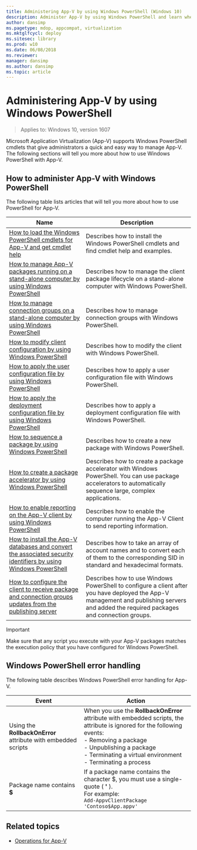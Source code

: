 ```yaml
---
title: Administering App-V by using Windows PowerShell (Windows 10)
description: Administer App-V by using Windows PowerShell and learn where to find more information about PowerShell for App-V.
author: dansimp
ms.pagetype: mdop, appcompat, virtualization
ms.mktglfcycl: deploy
ms.sitesec: library
ms.prod: w10
ms.date: 06/08/2018
ms.reviewer: 
manager: dansimp
ms.author: dansimp
ms.topic: article
---
```

# Administering App-V by using Windows PowerShell

>Applies to: Windows 10, version 1607

Microsoft Application Virtualization (App-V) supports Windows PowerShell cmdlets that give administrators a quick and easy way to manage App-V. The following sections will tell you more about how to use Windows PowerShell with App-V.

## How to administer App-V with Windows PowerShell

The following table lists articles that will tell you more about how to use PowerShell for App-V.

|Name|Description|
|---|---|
|[How to load the Windows PowerShell cmdlets for App-V and get cmdlet help](appv-load-the-powershell-cmdlets-and-get-cmdlet-help.md)|Describes how to install the Windows PowerShell cmdlets and find cmdlet help and examples.|
|[How to manage App-V packages running on a stand-alone computer by using Windows PowerShell](appv-manage-appv-packages-running-on-a-stand-alone-computer-with-powershell.md)|Describes how to manage the client package lifecycle on a stand-alone computer with Windows PowerShell.|
|[How to manage connection groups on a stand-alone computer by using Windows PowerShell](appv-manage-connection-groups-on-a-stand-alone-computer-with-powershell.md)|Describes how to manage connection groups with Windows PowerShell.|
|[How to modify client configuration by using Windows PowerShell](appv-modify-client-configuration-with-powershell.md)|Describes how to modify the client with Windows PowerShell.|
|[How to apply the user configuration file by using Windows PowerShell](appv-apply-the-user-configuration-file-with-powershell.md)|Describes how to apply a user configuration file with Windows PowerShell.|
|[How to apply the deployment configuration file by using Windows PowerShell](appv-apply-the-deployment-configuration-file-with-powershell.md)|Describes how to apply a deployment configuration file with Windows PowerShell.|
|[How to sequence a package by using Windows PowerShell](appv-sequence-a-package-with-powershell.md)|Describes how to create a new package with Windows PowerShell.|
|[How to create a package accelerator by using Windows PowerShell](appv-create-a-package-accelerator-with-powershell.md)|Describes how to create a package accelerator with Windows PowerShell. You can use package accelerators to automatically sequence large, complex applications.|
|[How to enable reporting on the App-V client by using Windows PowerShell](appv-enable-reporting-on-the-appv-client-with-powershell.md)|Describes how to enable the computer running the App-V Client to send reporting information.|
|[How to install the App-V databases and convert the associated security identifiers by using Windows PowerShell](appv-install-the-appv-databases-and-convert-the-associated-security-identifiers-with-powershell.md)|Describes how to take an array of account names and to convert each of them to the corresponding SID in standard and hexadecimal formats.|
|[How to configure the client to receive package and connection groups updates from the publishing server](appv-configure-the-client-to-receive-updates-from-the-publishing-server.md)|Describes how to use Windows PowerShell to configure a client after you have deployed the App-V management and publishing servers and added the required packages and connection groups.|

>[!IMPORTANT]
>Make sure that any script you execute with your App-V packages matches the execution policy that you have configured for Windows PowerShell.

## Windows PowerShell error handling

The following table describes Windows PowerShell error handling for App-V.

|Event|Action|
|---|---|
|Using the **RollbackOnError** attribute with embedded scripts|When you use the **RollbackOnError** attribute with embedded scripts, the attribute is ignored for the following events:<br>- Removing a package<br>- Unpublishing a package<br>- Terminating a virtual environment<br>- Terminating a process|
|Package name contains **$**|If a package name contains the character \$\, you must use a single-quote ( **'** ). <br>For example:<br>```Add-AppvClientPackage 'Contoso$App.appv'```|





## Related topics

* [Operations for App-V](appv-operations.md)
